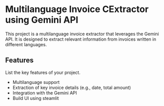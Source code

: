 # Multilanguage Invoice CExtractor using Gemini API

This project is a multilanguage invoice extractor that leverages the Gemini API. It is designed to extract relevant information from invoices written in different languages.

## Features

List the key features of your project.
- Multilanguage support
- Extraction of key invoice details (e.g., date, total amount)
- Integration with the Gemini API
- Build UI using steamlit





